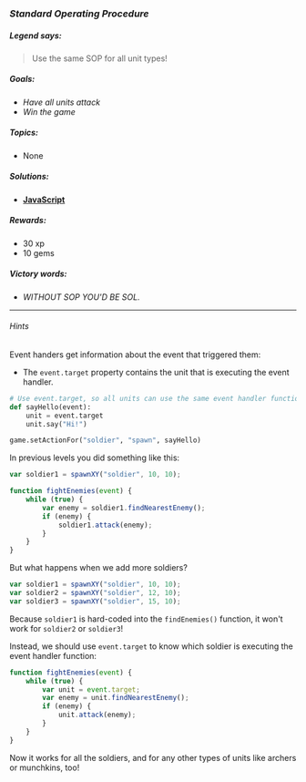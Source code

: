 ### _Standard Operating Procedure_

##### _Legend says:_
> Use the same SOP for all unit types!

##### _Goals:_
+ _Have all units attack_
+ _Win the game_

##### _Topics:_
+ None

##### _Solutions:_
+ **[JavaScript](sop.js)**

##### _Rewards:_
+ 30 xp
+ 10 gems

##### _Victory words:_
+ _WITHOUT SOP YOU'D BE SOL._

___

###### _Hints_

Event handers get information about the event that triggered them:
+ The `event.target` property contains the unit that is executing the event handler.

```python
# Use event.target, so all units can use the same event handler function
def sayHello(event):
    unit = event.target
    unit.say("Hi!")

game.setActionFor("soldier", "spawn", sayHello)
```

In previous levels you did something like this:

```javascript
var soldier1 = spawnXY("soldier", 10, 10);

function fightEnemies(event) {
    while (true) {
        var enemy = soldier1.findNearestEnemy();
        if (enemy) {
            soldier1.attack(enemy);
        }
    }
}
```

But what happens when we add more soldiers?

```javascript
var soldier1 = spawnXY("soldier", 10, 10);
var soldier2 = spawnXY("soldier", 12, 10);
var soldier3 = spawnXY("soldier", 15, 10);
```

Because `soldier1` is hard-coded into the `findEnemies()` function, it won't work for `soldier2` or `soldier3`!

Instead, we should use `event.target` to know which soldier is executing the event handler function:

```javascript
function fightEnemies(event) {
    while (true) {
        var unit = event.target;
        var enemy = unit.findNearestEnemy();
        if (enemy) {
            unit.attack(enemy);
        }
    }
}
```

Now it works for all the soldiers, and for any other types of units like archers or munchkins, too!
